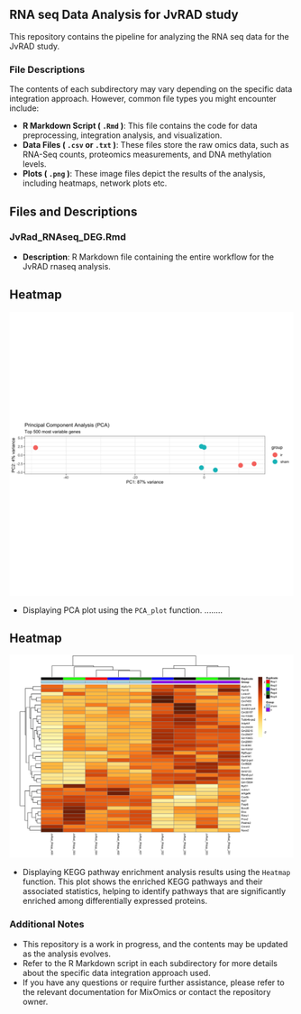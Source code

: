## RNA seq Data Analysis for JvRAD study

This repository contains the pipeline for analyzing the RNA seq data for the JvRAD study.


### File Descriptions

The contents of each subdirectory may vary depending on the specific data integration approach. However, common file types you might encounter include:

* **R Markdown Script ( `.Rmd` )**: This file contains the code for data preprocessing, integration analysis, and visualization.
* **Data Files ( `.csv` or `.txt` )**: These files store the raw omics data, such as RNA-Seq counts, proteomics measurements, and DNA methylation levels.
* **Plots ( `.png` )**: These image files depict the results of the analysis, including heatmaps, network plots etc.

## Files and Descriptions

### JvRad_RNAseq_DEG.Rmd
- **Description**: R Markdown file containing the entire workflow for the JvRAD rnaseq analysis.

## Heatmap

![PCAplot](PCA_plot.png)

- Displaying PCA plot  using the `PCA_plot` function. ........


## Heatmap

![HeatMap](Heatmap_forJvRad.png)

- Displaying KEGG pathway enrichment analysis results using the `Heatmap` function. This plot shows the enriched KEGG pathways and their associated statistics, helping to identify pathways that are significantly enriched among differentially expressed proteins.





### Additional Notes

* This repository is a work in progress, and the contents may be updated as the analysis evolves.
* Refer to the R Markdown script in each subdirectory for more details about the specific data integration approach used.
* If you have any questions or require further assistance, please refer to the relevant documentation for MixOmics or contact the repository owner.
